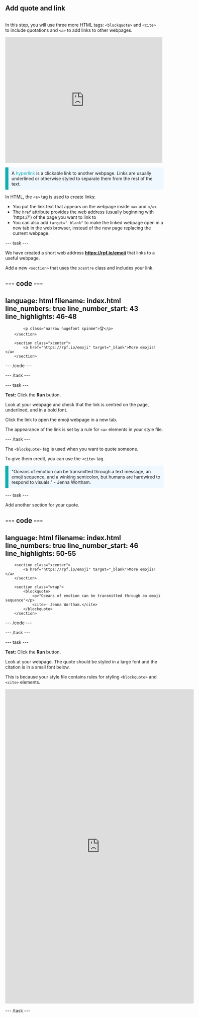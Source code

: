 ## Add quote and link

<div style="display: flex; flex-wrap: wrap">
<div style="flex-basis: 200px; flex-grow: 1; margin-right: 15px;">

In this step, you will use three more HTML tags: `<blockquote>` and `<cite>` to include quotations and `<a>` to add links to other webpages.

</div>
<div>
<iframe src="https://editor.raspberrypi.org/en/embed/viewer/top-5-emoji-list-step-5" width="500" height="400" frameborder="0" marginwidth="0" marginheight="0" allowfullscreen> </iframe>
</div>
</div>

<p style="border-left: solid; border-width:10px; border-color: #0faeb0; background-color: aliceblue; padding: 10px;">
A <span style="color: #0faeb0">hyperlink</span> is a clickable link to another webpage. Links are usually underlined or otherwise styled to separate them from the rest of the text. 
</p>

In HTML, the `<a>` tag is used to create links:

- You put the link text that appears on the webpage inside `<a>` and `</a>`
- The `href` attribute provides the web address (usually beginning with 'https://') of the page you want to link to
- You can also add `target="_blank"` to make the linked webpage open in a new tab in the web browser, instead of the new page replacing the current webpage.

\--- task ---

We have created a short web address **https://rpf.io/emoji** that links to a useful webpage.

Add a new `<section>` that uses the `xcentre` class and includes your link.

## --- code ---

language: html
filename: index.html
line_numbers: true
line_number_start: 43
line_highlights: 46-48
-----------------------------------------------------------

```
        <p class="narrow hugefont spinme">🏆</p>         
    </section>

    <section class="xcenter">
        <a href="https://rpf.io/emoji" target="_blank">More emojis!</a>
    </section>
```

\--- /code ---

\--- /task ---

\--- task ---

**Test:** Click the **Run** button.

Look at your webpage and check that the link is centred on the page, underlined, and in a bold font.

Click the link to open the emoji webpage in a new tab.

The appearance of the link is set by a rule for `<a>` elements in your style file.

\--- /task ---

The `<blockquote>` tag is used when you want to quote someone.

To give them credit, you can use the `<cite>` tag.

<p style="border-left: solid; border-width:10px; border-color: #0faeb0; background-color: aliceblue; padding: 10px;">
"Oceans of emotion can be transmitted through a text message, an emoji sequence, and a winking semicolon, but humans are hardwired to respond to visuals." - Jenna Wortham.
</p>

\--- task ---

Add another section for your quote.

## --- code ---

language: html
filename: index.html
line_numbers: true
line_number_start: 46
line_highlights: 50-55
-----------------------------------------------------------

```
    <section class="xcenter">
        <a href="https://rpf.io/emoji" target="_blank">More emojis!</a>
    </section>

    <section class="wrap">
        <blockquote>
            <p>"Oceans of emotion can be transmitted through an emoji sequence"</p>
            <cite>- Jenna Wortham.</cite>
        </blockquote>
    </section>
```

\--- /code ---

\--- /task ---

\--- task ---

**Test:** Click the **Run** button.

Look at your webpage. The quote should be styled in a large font and the citation is in a small font below.

This is because your style file contains rules for styling `<blockquote>` and `<cite>` elements.

<div>
<iframe src="https://editor.raspberrypi.org/en/embed/viewer/top-5-emoji-list-step-5" width="600" height="1000" frameborder="0" marginwidth="0" marginheight="0" allowfullscreen> </iframe>
</div>

\--- /task ---
